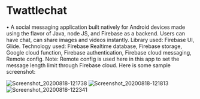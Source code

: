 # Twattlechat
•	A social messaging application built natively for Android devices made using the flavor of Java, node JS, and Firebase as a backend. 
  Users can have chat, can share images and videos instantly. 
  Library used: Firebase UI, Glide.
  Technology used: Firebase Realtime database, Firebase storage, Google cloud function, Firebase authentication, Firebase cloud messaging, Remote config.
  Note: Remote config is used here in this app to set the message length limit through Firebase cloud. 
  Here is some sample screenshot: 
  
  ![Screenshot_20200818-121738](https://user-images.githubusercontent.com/19603894/90480800-6b2c8580-e14e-11ea-9b1a-74e254923496.png)
  ![Screenshot_20200818-121813](https://user-images.githubusercontent.com/19603894/90480806-6c5db280-e14e-11ea-9bc2-384641dd1540.png)
  ![Screenshot_20200818-122341](https://user-images.githubusercontent.com/19603894/90480813-6e277600-e14e-11ea-9452-5cd097febd81.png)
